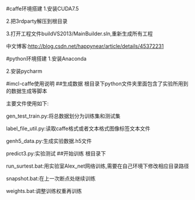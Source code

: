 #caffe环境搭建
1.安装CUDA7.5

2.把3rdparty解压到根目录

3.打开工程文件buildVS2013/MainBuilder.sln,重新生成所有工程

中文博客:http://blog.csdn.net/happynear/article/details/45372231

#python环境搭建
1.安装Anaconda

2.安装pycharm

#imcl-caffe使用说明
##生成数据
根目录下python文件夹里面包含了实验所用到的数据生成等脚本

主要文件使用如下:

gen_test_train.py:将总数据划分为训练集和测试集

label_file_util.py:读取caffe格式或者文本格式图像标签文本文件

genh5_data.py:生成实验数据.h5文件

predict3.py:实验测试
##开始训练
根目录下

run_surtest.bat:用实验室Alex_net网络训练,需要在自己环境下修改相应目录路径

snapshot.bat:在上一次断点处继续训练

weights.bat:调整训练权重再训练

